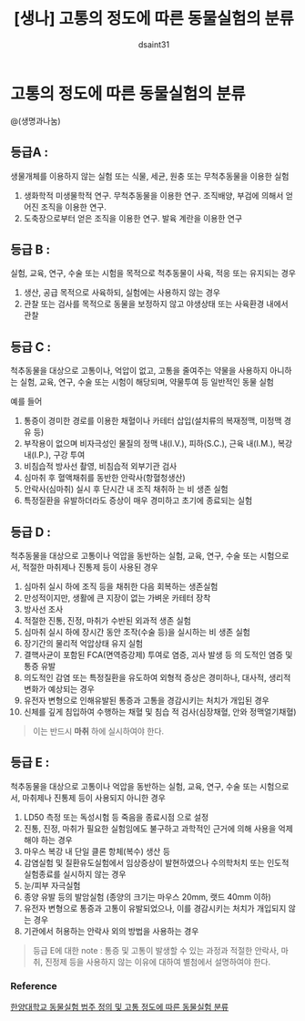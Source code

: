 ﻿---
title:  "[생나] 고통의 정도에 따른 동물실험의 분류"
author: dsaint31

last_modified_at: 2018-10-18
categories: 
  - 생명과나눔
use_math: false
tags: 
  - 동물실험
toc: true
---

# 고통의 정도에 따른 동물실험의 분류

@(생명과나눔)

## 등급A : 

생물개체를 이용하지 않는 실험 또는 식물, 세균, 원충 또는 무척추동물을 이용한 실험

1. 생화학적 미생물학적 연구. 무척추동물을 이용한 연구. 조직배양, 부검에 의해서 얻어진 조직을 이용한 연구. 
2. 도축장으로부터 얻은 조직을 이용한 연구. 발육 계란을 이용한 연구


## 등급 B : 

실험, 교육, 연구, 수술 또는 시험을 목적으로 척추동물이 사육, 적응 또는 유지되는 경우

1. 생산, 공급 목적으로 사육하되, 실험에는 사용하지 않는 경우
2. 관찰 또는 검사를 목적으로 동물을 보정하지 않고 야생상태 또는 사육환경 내에서 관찰

## 등급 C :

척추동물을 대상으로 고통이나, 억압이 없고, 고통을 줄여주는 약물을 사용하지 아니하는 실험, 교육, 연구, 수술 또는 시험이 해당되며, 약물투여 등 일반적인 동물 실험

예를 들어

1. 통증이 경미한 경로를 이용한 채혈이나 카테터 삽입(설치류의 복재정맥, 미정맥 경유 등)
2. 부작용이 없으며 비자극성인 물질의 정맥 내(I.V.), 피하(S.C.), 근육 내(I.M.), 복강 내(I.P.), 구강 투여
3. 비침습적 방사선 촬영, 비침습적 외부기관 검사
4. 심마취 후 혈액채취를 동반한 안락사(항혈청생산)
5. 안락사(심마취) 실시 후 단시간 내 조직 채취하 는 비 생존 실험
6. 특정질환을 유발하더라도 증상이 매우 경미하고 초기에 종료되는 실험

## 등급 D :

척추동물을 대상으로 고통이나 억압을 동반하는 실험, 교육, 연구, 수술 또는 시험으로서, 적절한 마취제나 진통제 등이 사용된 경우

1. 심마취 실시 하에 조직 등을 채취한 다음 회복하는 생존실험
2. 만성적이지만, 생활에 큰 지장이 없는 가벼운 카테터 장착
3. 방사선 조사
4. 적절한 진통, 진정, 마취가 수반된 외과적 생존 실험
5. 심마취 실시 하에 장시간 동안 조작(수술 등)을 실시하는 비 생존 실험
6. 장기간의 물리적 억압상태 유지 실험
7. 결핵사균이 포함된 FCA(면역증강제) 투여로 염증, 괴사 발생 등 의 도적인 염증 및 통증 유발
8. 의도적인 감염 또는 특정질환을 유도하여 외형적 증상은 경미하나, 대사적, 생리적 변화가 예상되는 경우
9. 유전자 변형으로 인해유발된 통증과 고통을 경감시키는 처치가 개입된 경우
10.  신체를 깊게 침입하여 수행하는 채혈 및 침습 적 검사(심장채혈, 안와 정맥얼기채혈)

> 이는 반드시 **마취** 하에 실시하여야 한다.

## 등급 E : 

척추동물을 대상으로 고통이나 억압을 동반하는 실험, 교육, 연구, 수술 또는 시험으로서, 마취제나 진통제 등이 사용되지 아니한 경우

1. LD50 측정 또는 독성시험 등 죽음을 종료시점 으로 설정
2. 진통, 진정, 마취가 필요한 실험임에도 불구하고 과학적인 근거에 의해 사용을 억제해야 하는 경우
3. 마우스 복강 내 단일 클론 항체(복수) 생산 등
4. 감염실험 및 질환유도실험에서 임상증상이 발현하였으나 수의학처치 또는 인도적 실험종료를 실시하지 않는 경우
5. 눈/피부 자극실험
6. 종양 유발 등의 발암실험 (종양의 크기는 마우스 20mm, 랫드 40mm 이하)
7. 유전자 변형으로 통증과 고통이 유발되었으나, 이를 경감시키는 처치가 개입되지 않는 경우
8. 기관에서 허용하는 안락사 외의 방법을 사용하는 경우
 
> 등급 E에 대한 note : 
> 통증 및 고통이 발생할 수 있는 과정과 적절한 안락사, 마취, 진정제 등을 사용하지 않는 이유에 대하여 별첨에서 설명하여야 한다.

### Reference

[한양대학교 동물실험 범주 정의 및 고통 정도에 따른 동물실험 분류](http://larc.hanyang.ac.kr/down/%ED%95%9C%EC%96%91%EB%8C%80%ED%95%99%EA%B5%90%20%EB%8F%99%EB%AC%BC%EC%8B%A4%ED%97%98%20%EA%B3%A0%ED%86%B5%EB%93%B1%EA%B8%89%EA%B8%B0%EC%A4%80-20140930.pdf)